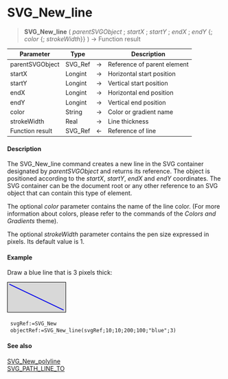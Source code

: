 # SVG_New_line

>**SVG_New_line** ( *parentSVGObject* ; *startX* ; *startY* ; *endX* ; *endY* {; *color* {; *strokeWidth*}} ) -> Function result

| Parameter | Type |  | Description |
| --- | --- | --- | --- |
| parentSVGObject | SVG_Ref | &#8594; | Reference of parent element |
| startX | Longint | &#8594; | Horizontal start position |
| startY | Longint | &#8594; | Vertical start position |
| endX | Longint | &#8594; | Horizontal end position |
| endY | Longint | &#8594; | Vertical end position |
| color | String | &#8594; | Color or gradient name |
| strokeWidth | Real | &#8594; | Line thickness |
| Function result | SVG_Ref | &#8592; | Reference of line |



#### Description 

The SVG\_New\_line command creates a new line in the SVG container designated by *parentSVGObject* and returns its reference. The object is positioned according to the *startX*, *startY*, *endX* and *endY* coordinates. The SVG container can be the document root or any other reference to an SVG object that can contain this type of element.

The optional *color* parameter contains the name of the line color. (For more information about colors, please refer to the commands of the *Colors and Gradients* theme).

The optional *strokeWidth* parameter contains the pen size expressed in pixels. Its default value is 1.

#### Example 

Draw a blue line that is 3 pixels thick:

![](../images/pict195146.en.png)

```4d
 svgRef:=SVG_New
 objectRef:=SVG_New_line(svgRef;10;10;200;100;"blue";3)
```

#### See also 

[SVG\_New\_polyline](SVG_New_polyline.md)  
[SVG\_PATH\_LINE\_TO](SVG_PATH_LINE_TO.md)  